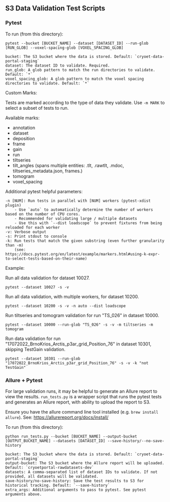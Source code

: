 ## S3 Data Validation Test Scripts

### Pytest

To run (from this directory):

```
pytest --bucket [BUCKET_NAME] --dataset [DATASET_ID] --run-glob [RUN_GLOB] --voxel-spacing-glob [VOXEL_SPACING_GLOB]

bucket: The S3 bucket where the data is stored. Default: `cryoet-data-portal-staging`
dataset: The dataset ID to validate. Required.
run_glob: A glob pattern to match the run directories to validate. Default: `*`
voxel_spacing_glob: A glob pattern to match the voxel spacing directories to validate. Default: `*`
```

Custom Marks:

Tests are marked according to the type of data they validate. Use `-m MARK` to select a subset of tests to run.

Available marks:

- annotation
- dataset
- deposition
- frame
- gain
- run
- tiltseries
- tilt_angles (spans multiple entities: .tlt, .rawtlt, .mdoc, tiltseries_metadata.json, frames.)
- tomogram
- voxel_spacing

Additional pytest helpful parameters:
```
-n [NUM]: Run tests in parallel with [NUM] workers (pytest-xdist plugin)
    - Use `auto` to automatically determine the number of workers based on the number of CPU cores.
    - Recommended for validating large / multiple datasets
    - Use this with `--dist loadscope` to prevent fixtures from being reloaded for each worker
-v: Verbose output
-s: Print stdout to console
-k: Run tests that match the given substring (even further granularity than -m)
    (see: https://docs.pytest.org/en/latest/example/markers.html#using-k-expr-to-select-tests-based-on-their-name)
```

Example:

Run all data validation for dataset 10027.

```
pytest --dataset 10027 -s -v
```

Run all data validation, with multiple workers, for dataset 10200.

```
pytest --dataset 10200 -s -v -n auto --dist loadscope
```

Run tiltseries and tomogram validation for run "TS_026" in dataset 10000.

```
pytest --dataset 10000 --run-glob "TS_026" -s -v -m tiltseries -m tomogram
```

Run data validation for run "17072022_BrnoKrios_Arctis_p3ar_grid_Position_76" in dataset 10301, skipping TestGain validation.

```
pytest --dataset 10301 --run-glob "17072022_BrnoKrios_Arctis_p3ar_grid_Position_76" -s -v -k "not TestGain"
```

### Allure + Pytest

For large validation runs, it may be helpful to generate an Allure report to view the results. `run_tests.py` is a wrapper script that runs the pytest tests and generates an Allure report, with ability to upload the report to S3.

Ensure you have the allure command line tool installed (e.g. `brew install allure`). See: https://allurereport.org/docs/install/

To run (from this directory):

```
python run_tests.py --bucket [BUCKET_NAME] --output-bucket [OUTPUT_BUCKET_NAME] --datasets [DATASET_ID] --save-history/--no-save-history

bucket: The S3 bucket where the data is stored. Default: `cryoet-data-portal-staging`
output-bucket: The S3 bucket where the Allure report will be uploaded. Default: `cryoetportal-rawdatasets-dev`
datasets: A comma-separated list of dataset IDs to validate. If not provided, all datasets will be validated.
save-history/no-save-history: Save the test results to S3 for historical tracking. Default: `--save-history`
extra_args: Additional arguments to pass to pytest. See pytest arguments above.
```
